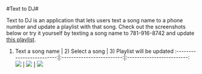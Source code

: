 #Text to DJ#

Text to DJ is an application that lets users text a song name to a phone number and update a playlist with that song. Check out the screenshots below or try it yourself by texting a song name to 781-916-8742 and update [this playlist][4].

1) Text a song name | 2) Select a song | 3) Playlist will be updated
:-------------------------:|:-------------------------:|:-------------------------:
![][1]  |  ![][2] | ![][3]

[1]:http://i.imgur.com/y6daUDV.png?1
[2]:http://i.imgur.com/yaxqYBc.png?1
[3]:http://i.imgur.com/FNaYzeI.png?1
[4]: http://open.spotify.com/user/jayshahtx/playlist/2OPixCtmCxev1tnBTEAzGd
